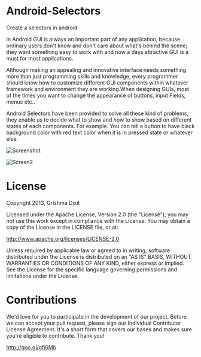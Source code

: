 Android-Selectors
=================

Create a selectors in android

In Android GUI is always an important part of any application, because ordinary users don't know and don't care about what's behind the scene; they want something easy to work with and now a days attractive GUI is a must for most applications.

Although making an appealing and innovative interface needs something more than just programming skills and knowledge, every programmer should know how to customize different GUI components within whatever framework and environment they are working.When designing GUIs, most of the times you want to change the appearance of buttons, input Fields, menus etc.. 

Android Selectors have been provided to solve all these kind of problems, they enable us to decide what to show and how to show based on different states of each components.
For example. You can tell a button to have black background color with red text color when it is in pressed state or whatever else.


![Screenshot](http://3.bp.blogspot.com/-Wcu2s_mFV0A/U0ZUXakBlNI/AAAAAAAAA6s/ptZ6DPi9MeY/s1600/selector.PNG)

![Screen2](http://2.bp.blogspot.com/-fKjXn9qdZps/U0ZUZMIL6DI/AAAAAAAAA60/KBowQUiKbM0/s1600/select2.png)

License
=======
Copyright 2013, Grishma Dixit

Licensed under the Apache License, Version 2.0 (the "License"); you may not use this work except in compliance with the License.
You may obtain a copy of the License in the LICENSE file, or at:

http://www.apache.org/licenses/LICENSE-2.0

Unless required by applicable law or agreed to in writing, software distributed under the License is distributed on an "AS IS" BASIS, WITHOUT WARRANTIES OR CONDITIONS OF ANY KIND, either express or implied. See the License for the specific language governing permissions and limitations under the License.

Contributions
=======

We'd love for you to participate in the development of our project. Before we can accept your pull request, please sign our Individual Contributor License Agreement. It's a short form that covers our bases and makes sure you're eligible to contribute. Thank you!

http://goo.gl/gfj6Mb

